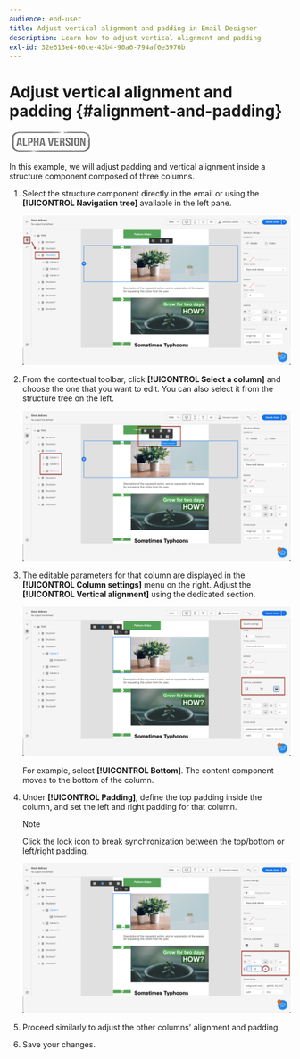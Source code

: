 ```yaml
---
audience: end-user
title: Adjust vertical alignment and padding in Email Designer
description: Learn how to adjust vertical alignment and padding
exl-id: 32e613e4-60ce-43b4-90a6-794af0e3976b
---
```

# Adjust vertical alignment and padding {#alignment-and-padding}

![](../assets/do-not-localize/badge.png)

In this example, we will adjust padding and vertical alignment inside a structure component composed of three columns.

1. Select the structure component directly in the email or using the **[!UICONTROL Navigation tree]** available in the left pane.

   ![](assets/alignment_1.png)

1. From the contextual toolbar, click **[!UICONTROL Select a column]** and choose the one that you want to edit. You can also select it from the structure tree on the left.

   ![](assets/alignment_2.png)

1. The editable parameters for that column are displayed in the **[!UICONTROL Column settings]** menu on the right. Adjust the **[!UICONTROL Vertical alignment]** using the dedicated section.

   ![](assets/alignment_3.png)

   For example, select **[!UICONTROL Bottom]**. The content component moves to the bottom of the column.

1. Under **[!UICONTROL Padding]**, define the top padding inside the column, and set the left and right padding for that column.

   >[!NOTE]
   >
   >Click the lock icon to break synchronization between the top/bottom or left/right padding.

   ![](assets/alignment_4.png)

1. Proceed similarly to adjust the other columns' alignment and padding.

1. Save your changes.
